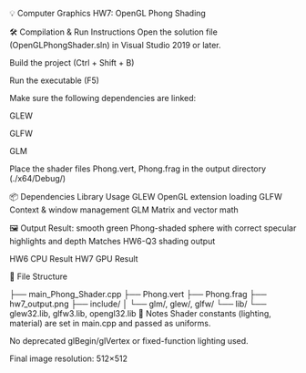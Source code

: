 💡 Computer Graphics HW7: OpenGL Phong Shading

🛠️ Compilation & Run Instructions
Open the solution file (OpenGLPhongShader.sln) in Visual Studio 2019 or later.

Build the project (Ctrl + Shift + B)

Run the executable (F5)

Make sure the following dependencies are linked:

GLEW

GLFW

GLM

Place the shader files Phong.vert, Phong.frag in the output directory (./x64/Debug/)

📦 Dependencies
Library	Usage
GLEW	OpenGL extension loading
GLFW	Context & window management
GLM	Matrix and vector math


🖼️ Output
Result: smooth green Phong-shaded sphere with correct specular highlights and depth
Matches HW6-Q3 shading output

HW6 CPU Result	HW7 GPU Result

📁 File Structure

├── main_Phong_Shader.cpp
├── Phong.vert
├── Phong.frag
├── hw7_output.png
├── include/
│   └── glm/, glew/, glfw/
└── lib/
    └── glew32.lib, glfw3.lib, opengl32.lib
📌 Notes
Shader constants (lighting, material) are set in main.cpp and passed as uniforms.

No deprecated glBegin/glVertex or fixed-function lighting used.

Final image resolution: 512×512
